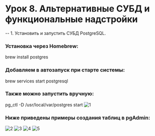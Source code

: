 # Урок 8. Альтернативные СУБД и функциональные надстройки

-- 1. Установить и запустить СУБД PostgreSQL.

### Установка через Homebrew:
brew install postgres
### Добавляем в автозапуск при старте системы:
brew services start postgresql
### Также можно запустить вручную:

pg_ctl -D /usr/local/var/postgres start
![1](https://user-images.githubusercontent.com/67762168/103229333-db8cb400-4943-11eb-9648-11d266ed7c61.png)
### Ниже приведены примеры создания таблиц в pgAdmin:
![2](https://user-images.githubusercontent.com/67762168/103229338-dd567780-4943-11eb-86d6-73e35e03791f.png)
![3](https://user-images.githubusercontent.com/67762168/103229348-e0e9fe80-4943-11eb-985b-8006f2a1a687.png)
![4](https://user-images.githubusercontent.com/67762168/103229350-e1829500-4943-11eb-9349-f534a982d5f9.png)
![5](https://user-images.githubusercontent.com/67762168/103229351-e21b2b80-4943-11eb-9065-3fd82327470c.png)

